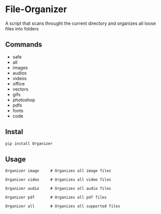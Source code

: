 # File-Organizer
A script that scans throught the current directory and organizes all loose files into folders


## Commands

* safe
* all
* images
* audios
* videos
* office
* vectors
* gifs
* photoshop
* pdfs
* fonts
* code

## Instal
```python
pip install Organizer
```

## Usage 
```text
Organizer image     # Organizes all image files
```
```text
Organizer video     # Organizes all video files
```
```text
Organizer audio     # Organizes all audio files
```
```text
Organizer pdf       # Organizes all pdf files
```
```text
Organizer all       # Organizes all supported files
```